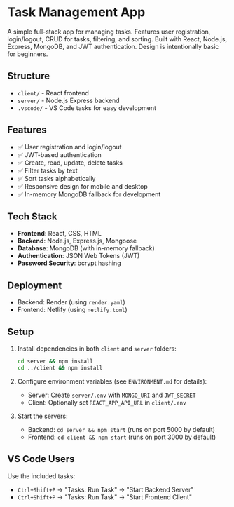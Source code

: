 # Task Management App

A simple full-stack app for managing tasks. Features user registration, login/logout, CRUD for tasks, filtering, and sorting. Built with React, Node.js, Express, MongoDB, and JWT authentication. Design is intentionally basic for beginners.

## Structure
- `client/` - React frontend
- `server/` - Node.js Express backend
- `.vscode/` - VS Code tasks for easy development

## Features
- ✅ User registration and login/logout
- ✅ JWT-based authentication
- ✅ Create, read, update, delete tasks
- ✅ Filter tasks by text
- ✅ Sort tasks alphabetically
- ✅ Responsive design for mobile and desktop
- ✅ In-memory MongoDB fallback for development

## Tech Stack
- **Frontend**: React, CSS, HTML
- **Backend**: Node.js, Express.js, Mongoose
- **Database**: MongoDB (with in-memory fallback)
- **Authentication**: JSON Web Tokens (JWT)
- **Password Security**: bcrypt hashing

## Deployment
- Backend: Render (using `render.yaml`)
- Frontend: Netlify (using `netlify.toml`)

## Setup
1. Install dependencies in both `client` and `server` folders:
   ```bash
   cd server && npm install
   cd ../client && npm install
   ```

2. Configure environment variables (see `ENVIRONMENT.md` for details):
   - Server: Create `server/.env` with `MONGO_URI` and `JWT_SECRET`
   - Client: Optionally set `REACT_APP_API_URL` in `client/.env`

3. Start the servers:
   - Backend: `cd server && npm start` (runs on port 5000 by default)
   - Frontend: `cd client && npm start` (runs on port 3000 by default)

## VS Code Users
Use the included tasks:
- `Ctrl+Shift+P` → "Tasks: Run Task" → "Start Backend Server"
- `Ctrl+Shift+P` → "Tasks: Run Task" → "Start Frontend Client" 
